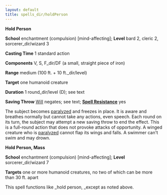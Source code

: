 ```yaml
---
layout: default
title: spells_dir/holdPerson
---
```

 **Hold Person**

**School** enchantment (compulsion) [mind-affecting]; **Level** bard 2, cleric 2, sorcerer_dir/wizard 3

**Casting Time** 1 standard action

**Components** V, S, F_dir/DF (a small, straight piece of iron)

**Range** medium (100 ft. + 10 ft._dir/level)

**Target** one humanoid creature

**Duration** 1 round_dir/level (D); see text

**Saving Throw** [Will](../combat#_will) negates; see text; **[Spell Resistance](../glossary#_spell-resistance)** yes

The subject becomes [paralyzed](../glossary#_paralyzed) and freezes in place. It is aware and breathes normally but cannot take any actions, even speech. Each round on its turn, the subject may attempt a new saving throw to end the effect. This is a full-round action that does not provoke attacks of opportunity. A winged creature who is [paralyzed](../glossary#_paralyzed) cannot flap its wings and falls. A swimmer can't swim and may drown.

**Hold Person, Mass**

**School** enchantment (compulsion) [mind-affecting]; **Level** sorcerer_dir/wizard 7

**Targets** one or more humanoid creatures, no two of which can be more than 30 ft. apart

This spell functions like _hold person, _except as noted above.

